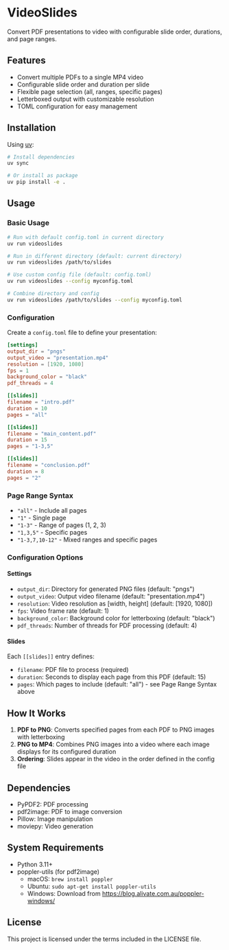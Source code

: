 # VideoSlides

Convert PDF presentations to video with configurable slide order, durations, and page ranges.

## Features

- Convert multiple PDFs to a single MP4 video
- Configurable slide order and duration per slide
- Flexible page selection (all, ranges, specific pages)
- Letterboxed output with customizable resolution
- TOML configuration for easy management

## Installation

Using [uv](https://github.com/astral-sh/uv):

```bash
# Install dependencies
uv sync

# Or install as package
uv pip install -e .
```

## Usage

### Basic Usage

```bash
# Run with default config.toml in current directory
uv run videoslides

# Run in different directory (default: current directory)
uv run videoslides /path/to/slides

# Use custom config file (default: config.toml)
uv run videoslides --config myconfig.toml

# Combine directory and config
uv run videoslides /path/to/slides --config myconfig.toml
```

### Configuration

Create a `config.toml` file to define your presentation:

```toml
[settings]
output_dir = "pngs"
output_video = "presentation.mp4"
resolution = [1920, 1080]
fps = 1
background_color = "black"
pdf_threads = 4

[[slides]]
filename = "intro.pdf"
duration = 10
pages = "all"

[[slides]]
filename = "main_content.pdf"
duration = 15
pages = "1-3,5"

[[slides]]
filename = "conclusion.pdf"
duration = 8
pages = "2"
```

### Page Range Syntax

- `"all"` - Include all pages
- `"1"` - Single page
- `"1-3"` - Range of pages (1, 2, 3)
- `"1,3,5"` - Specific pages
- `"1-3,7,10-12"` - Mixed ranges and specific pages

### Configuration Options

#### Settings
- `output_dir`: Directory for generated PNG files (default: "pngs")
- `output_video`: Output video filename (default: "presentation.mp4")
- `resolution`: Video resolution as [width, height] (default: [1920, 1080])
- `fps`: Video frame rate (default: 1)
- `background_color`: Background color for letterboxing (default: "black")
- `pdf_threads`: Number of threads for PDF processing (default: 4)

#### Slides
Each `[[slides]]` entry defines:
- `filename`: PDF file to process (required)
- `duration`: Seconds to display each page from this PDF (default: 15)
- `pages`: Which pages to include (default: "all") - see Page Range Syntax above

## How It Works

1. **PDF to PNG**: Converts specified pages from each PDF to PNG images with letterboxing
2. **PNG to MP4**: Combines PNG images into a video where each image displays for its configured duration
3. **Ordering**: Slides appear in the video in the order defined in the config file

## Dependencies

- PyPDF2: PDF processing
- pdf2image: PDF to image conversion
- Pillow: Image manipulation
- moviepy: Video generation

## System Requirements

- Python 3.11+
- poppler-utils (for pdf2image)
  - macOS: `brew install poppler`
  - Ubuntu: `sudo apt-get install poppler-utils`
  - Windows: Download from https://blog.alivate.com.au/poppler-windows/

## License

This project is licensed under the terms included in the LICENSE file.